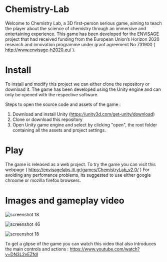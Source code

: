 # Chemistry-Lab

Welcome to Chemistry Lab, a 3D first-person serious game, aiming to teach the player about the science of chemistry through an immersive and entertaining experience.
This game has been developed for the ENVISAGE project that had received funding from the European Union’s Horizon 2020 research and innovation programme under grant agreement No 731900 ( http://www.envisage-h2020.eu/ ).

# Install

To install and modify this project we can either clone the repository or download it. The game has been developed using the Unity engine and can only be opened with the respective software.

Steps to open the source code and assets of the game :
1) Download and install Unity (https://unity3d.com/get-unity/download)
2) Clone or download this repository
3) Open Unity game engine and select by clicking "open", the root folder containing all the assets and project settings.

# Play

The game is released as a web project. To try the game you can visit this webpage ( https://envisagelabs.iti.gr/games/ChemistryLab_v2.0/ )
For avoiding any perfomance problems, its suggested to use either google chroome or mozilla firefox browsers.

# Images and gameplay video

![screenshot 18](https://user-images.githubusercontent.com/15057375/37338513-59133100-26c0-11e8-8845-2038d3e23ae7.png)

![screenshot 46](https://user-images.githubusercontent.com/15057375/42884433-005457ba-8aa7-11e8-9b5f-5c55928aa79a.png)

![screenshot 18](https://user-images.githubusercontent.com/15057375/42884286-a056db3a-8aa6-11e8-8f10-6db0e38d3e9c.png)


To get a glipse of the game you can watch this video that also introduces the main controls and actions :
https://www.youtube.com/watch?v=DN3L2vEZfdI


